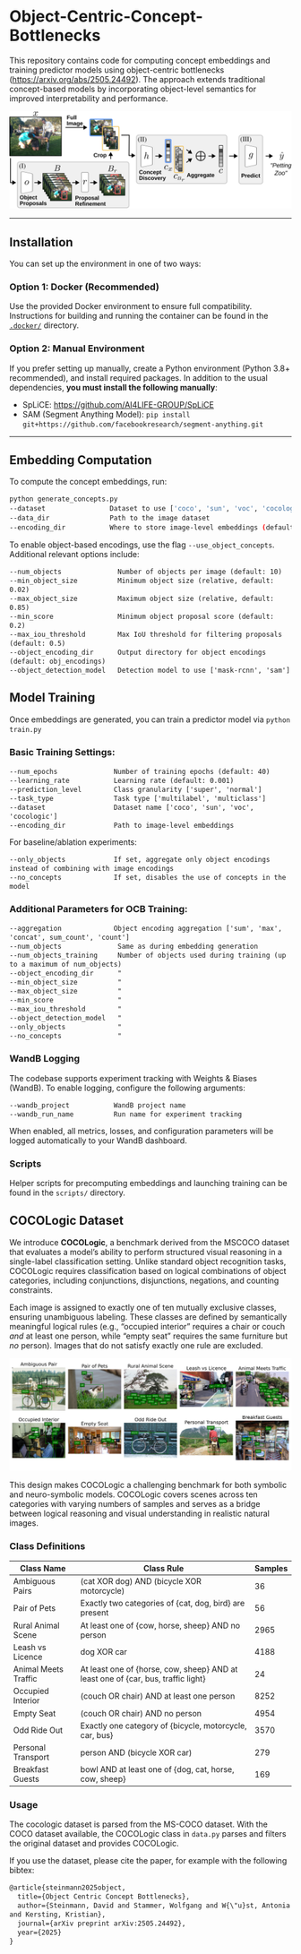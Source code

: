 # Object-Centric-Concept-Bottlenecks

This repository contains code for computing concept embeddings and training predictor models using object-centric bottlenecks (https://arxiv.org/abs/2505.24492). The approach extends traditional concept-based models by incorporating object-level semantics for improved interpretability and performance.

![Overview of the OCB framework](images/method.png)

---

## Installation

You can set up the environment in one of two ways:

### Option 1: Docker (Recommended)

Use the provided Docker environment to ensure full compatibility.  
Instructions for building and running the container can be found in the [`.docker/`](.docker/) directory.

### Option 2: Manual Environment

If you prefer setting up manually, create a Python environment (Python 3.8+ recommended), and install required packages. In addition to the usual dependencies, **you must install the following manually**:

- SpLiCE: https://github.com/AI4LIFE-GROUP/SpLiCE
- SAM (Segment Anything Model): ``pip install git+https://github.com/facebookresearch/segment-anything.git``

---

## Embedding Computation

To compute the concept embeddings, run:

```bash
python generate_concepts.py
--dataset                Dataset to use ['coco', 'sun', 'voc', 'cocologic']
--data_dir               Path to the image dataset
--encoding_dir           Where to store image-level embeddings (default: encodings)
```

To enable object-based encodings, use the flag ``--use_object_concepts``. Additional relevant options include:

```
--num_objects              Number of objects per image (default: 10)
--min_object_size          Minimum object size (relative, default: 0.02)
--max_object_size          Maximum object size (relative, default: 0.85)
--min_score                Minimum object proposal score (default: 0.2)
--max_iou_threshold        Max IoU threshold for filtering proposals (default: 0.5)
--object_encoding_dir      Output directory for object encodings (default: obj_encodings)
--object_detection_model   Detection model to use ['mask-rcnn', 'sam']
```

## Model Training
Once embeddings are generated, you can train a predictor model via `` python train.py ``
### Basic Training Settings:
```
--num_epochs              Number of training epochs (default: 40)
--learning_rate           Learning rate (default: 0.001)
--prediction_level        Class granularity ['super', 'normal']
--task_type               Task type ['multilabel', 'multiclass']
--dataset                 Dataset name ['coco', 'sun', 'voc', 'cocologic']
--encoding_dir            Path to image-level embeddings
```

For baseline/ablation experiments:

```
--only_objects            If set, aggregate only object encodings instead of combining with image encodings
--no_concepts             If set, disables the use of concepts in the model
```


### Additional Parameters for OCB Training:

```
--aggregation             Object encoding aggregation ['sum', 'max', 'concat', sum_count', 'count']
--num_objects              Same as during embedding generation
--num_objects_training     Number of objects used during training (up to a maximum of num_objects)
--object_encoding_dir      "
--min_object_size          "
--max_object_size          "
--min_score                "
--max_iou_threshold        "
--object_detection_model   "
--only_objects             " 
--no_concepts              "
```

### WandB Logging

The codebase supports experiment tracking with Weights & Biases (WandB).
To enable logging, configure the following arguments:

```
--wandb_project           WandB project name
--wandb_run_name          Run name for experiment tracking
```

When enabled, all metrics, losses, and configuration parameters will be logged automatically to your WandB dashboard.

### Scripts

Helper scripts for precomputing embeddings and launching training can be found in the ``scripts/`` directory.


## COCOLogic Dataset

We introduce **COCOLogic**, a benchmark derived from the MSCOCO dataset that evaluates a model’s ability to perform structured visual reasoning in a single-label classification setting. Unlike standard object recognition tasks, COCOLogic requires classification based on logical combinations of object categories, including conjunctions, disjunctions, negations, and counting constraints.

Each image is assigned to exactly one of ten mutually exclusive classes, ensuring unambiguous labeling. These classes are defined by semantically meaningful logical rules (e.g., “occupied interior” requires a chair or couch *and* at least one person, while “empty seat” requires the same furniture but *no* person). Images that do not satisfy exactly one rule are excluded.

![Overview of the OCB framework](images/cocologic.png)

This design makes COCOLogic a challenging benchmark for both symbolic and neuro-symbolic models. COCOLogic covers scenes across ten categories with varying numbers of samples and serves as a bridge between logical reasoning and visual understanding in realistic natural images.

### Class Definitions

| **Class Name**       | **Class Rule**                                                                    | **Samples** |
| -------------------- | --------------------------------------------------------------------------------- | ----------- |
| Ambiguous Pairs      | (cat XOR dog) AND (bicycle XOR motorcycle)                                        | 36          |
| Pair of Pets         | Exactly two categories of {cat, dog, bird} are present                            | 56          |
| Rural Animal Scene   | At least one of {cow, horse, sheep} AND no person                                 | 2965        |
| Leash vs Licence     | dog XOR car                                                                       | 4188        |
| Animal Meets Traffic | At least one of {horse, cow, sheep} AND at least one of {car, bus, traffic light} | 24          |
| Occupied Interior    | (couch OR chair) AND at least one person                                          | 8252        |
| Empty Seat           | (couch OR chair) AND no person                                                    | 4954        |
| Odd Ride Out         | Exactly one category of {bicycle, motorcycle, car, bus}                           | 3570        |
| Personal Transport   | person AND (bicycle XOR car)                                                      | 279         |
| Breakfast Guests     | bowl AND at least one of {dog, cat, horse, cow, sheep}                            | 169         |


### Usage

The cocologic dataset is parsed from the MS-COCO dataset. With the COCO dataset available, the COCOLogic class in `data.py` parses and filters the original dataset and provides COCOLogic.


If you use the dataset, please cite the paper, for example with the following bibtex:

```
@article{steinmann2025object,
  title={Object Centric Concept Bottlenecks},
  author={Steinmann, David and Stammer, Wolfgang and W{\"u}st, Antonia and Kersting, Kristian},
  journal={arXiv preprint arXiv:2505.24492},
  year={2025}
}
```
